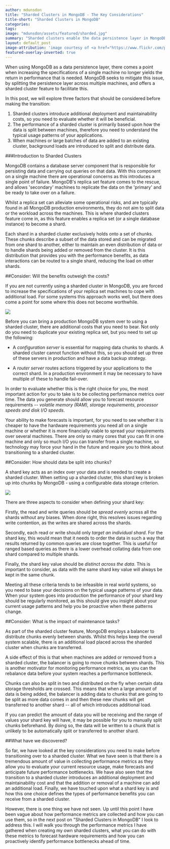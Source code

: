 ```yaml
---
author: mdunsdon
title: "Sharded Clusters in MongoDB - The Key Considerations"
title-short: "Sharded Clusters in MongoDB"
categories:
tags:
image: "mdunsdon/assets/featured/sharded.jpg"
summary: "Sharded clusters enable the data persistence layer in MongoDB to be shared across several machines.  In this post, we will look at the key considerations you should make before you use sharded clusters."
layout: default_post
image-attribution: 'image courtesy of <a href="https://www.flickr.com/photos/billburris/">Bill Burris</a>'
featured-overlay-inverted: true
---
```



When using MongoDB as a data persistence layer, there comes a point when increasing the specifications of a single machine no longer yields the return in performance that is needed.  MongoDB seeks to mitigate this issue, by splitting the persistence layer across multiple machines, and offers a sharded cluster feature to facilitate this.

In this post, we will explore three factors that should be considered before making the transition:

1. Sharded clusters introduce additional deployment and maintainability costs, so you need to evaluate whether it will be beneficial.
1. The performance of a sharded cluster is primarily based upon how the data is split between machines, therefore you need to understand the typical usage patterns of your applications.
1. When machines or large batches of data are added to an existing cluster, background loads are introduced to split and distribute data.


###Introduction to Sharded Clusters

MongoDB contains a database server component that is responsible for persisting data and carrying out queries on that data.  With this component on a single machine there are operational concerns as this introduces a single point of failure.  MongoDB's replica set feature comes to the rescue, and allows 'secondary' machines to replicate the data on the 'primary' and be ready to take over on a failure.

Whilst a replica set can alleviate some operational risks, and are typically found in all MongoDB production environments, they do not aim to split data or the workload across the machines.  This is where sharded clusters feature come in, as this feature enables a replica set (or a single database instance) to become a shard.

Each shard in a sharded cluster exclusively holds onto a set of chunks. These chunks describe a subset of the data stored and can be migrated from one shard to another, either to maintain an even distribution of data or to handle shards being added or removed from the cluster.  It is this distribution that provides you with the performance benefits, as data interactions can be routed to a single shard, reducing the load on other shards.

##Consider: Will the benefits outweigh the costs?

If you are not currently using a sharded cluster in MongoDB, you are forced to increase the specifications of your replica set machines to cope with additional load.  For some systems this approach works well, but there does come a point for some where this does not become worthwhile.

<img src="{{ site.github.url }}/mdunsdon/assets/mongo-sharding-infrastructure.png"/>

Before you can bring a production MongoDB system over to using a sharded cluster, there are additional costs that you need to bear. Not only do you need to duplicate your existing replica set, but you need to set up the following:

- A _configuration server_ is essential for mapping data chunks to shards. A sharded cluster cannot function without this, so you should set up three of these servers in production and have a data backup strategy.

- A _router server_ routes actions triggered by your applications to the correct shard.  In a production environment it may be necessary to have multiple of these to handle fail-over.

In order to evaluate whether this is the right choice for you, the most important action for you to take is to be collecting performance metrics over time.  The data you generate should allow you to forecast resource requirements -- _volatile memory (RAM), storage requirements, processor speeds and disk I/O speeds_.

Your ability to make forecasts is important, for you need to see whether it is cheaper to have the hardware requirements you need all on a single machine or whether it is more financially viable to spread your requirements over several machines.  There are only so many cores that you can fit in one machine and only so much I/O you can transfer from a single machine, so technology may force your hand in the future and require you to think about transitioning to a sharded cluster.


##Consider: How should data be split into chunks?

A shard key acts as an index over your data and is needed to create a sharded cluster.  When setting up a sharded cluster, this shard key is broken up into chunks by MongoDB - using a configurable data storage criterion.

<img src="{{ site.github.url }}/mdunsdon/assets/mongo-sharding-chunks.png"/>

There are three aspects to consider when defining your shard key:

Firstly, the read and write queries should be _spread evenly_ across all the shards without any biases.  When done right, this resolves issues regarding write contention, as the writes are shared across the shards.

Secondly, each read or write should only _target an individual shard_.  For the shard key, this would mean that it needs to order the data in such a way that results returned by common queries are close together.  This is useful for ranged based queries as there is a lower overhead collating data from one shard compared to multiple shards.

Finally, the shard key value should be _distinct across the data_.  This is important to consider, as data with the same shard key value will always be kept in the same chunk.

Meeting all these criteria tends to be infeasible in real world systems, so you need to base your decisions on the typical usage patterns of your data.  When your system goes into production the performance of your shard key should be regularly monitored, as this should give you insight about your current usage patterns and help you be proactive when these patterns change.


##Consider: What is the impact of maintenance tasks?

As part of the sharded cluster feature, MongoDB employs a balancer to distribute chunks evenly between shards.  Whilst this helps keep the overall system scalable, there is an additional load placed across the sharded cluster when chunks are transferred.

A side effect of this is that when machines are added or removed from a sharded cluster, the balancer is going to move chunks between shards.  This is another motivator for monitoring performance metrics, as you can the rebalance data before your system reaches a performance bottleneck.

Chunks can also be split in two and distributed on the fly when certain data storage thresholds are crossed.  This means that when a large amount of data is being added, the balancer is adding data to chunks that are going to be split as more data comes in and then these new chunks will get transferred to another shard -- all of which introduces additional load.

If you can predict the amount of data you will be receiving and the range of values your shard key will have, it may be possible for you to manually split chunks beforehand. By doing so, the data will be written to a chunk that is unlikely to be automatically split or transferred to another shard.

##What have we discovered?

So far, we have looked at the key considerations you need to make before transitioning over to a sharded cluster.  What we have seen is that there is a tremendous amount of value in collecting performance metrics as they allow you to evaluate your current resource usage, make forecasts and anticipate future performance bottlenecks.  We have also seen that the transition to a sharded cluster introduces an additional deployment and maintainability cost and that the addition or removal of a machine can add an additional load.  Finally, we have touched upon what a shard key is and how this one choice defines the types of performance benefits you can receive from a sharded cluster.

However, there is one thing we have not seen. Up until this point I have been vague about how performance metrics are collected and how you can use them, so in the next post on "Sharded Clusters in MongoDB" I look to address this. I will walk you through the performance metrics I have gathered when creating my own sharded clusters, what you can do with these metrics to forecast hardware requirements and how you can proactively identify performance bottlenecks ahead of time.
